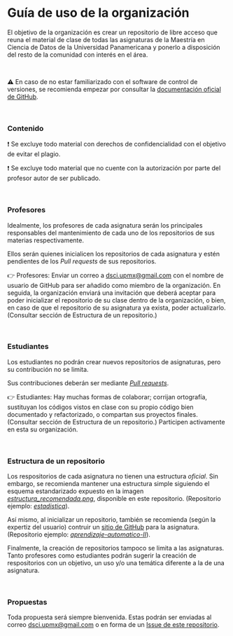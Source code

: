 # Guía de uso de la organización

El objetivo de la organización es crear un repositorio de libre acceso que reuna el material de clase de todas las asignaturas de la Maestría en Ciencia de Datos de la Universidad Panamericana y ponerlo a disposición del resto de la comunidad con interés en el área. 

<br>

:warning: En caso de no estar familiarizado con el software de control de versiones, se recomienda empezar por consultar la [documentación oficial de GitHub](https://docs.github.com/en/github/getting-started-with-github). 

<br>

### Contenido 
:heavy_exclamation_mark: Se excluye todo material con derechos de confidencialidad con el objetivo de evitar el plagio. 

:heavy_exclamation_mark: Se excluye todo material que no cuente con la autorización por parte del profesor autor de ser publicado.  

<br>

### Profesores
Idealmente, los profesores de cada asignatura serán los principales responsables del mantenimiento de cada uno de los repositorios de sus materias respectivamente. 

Ellos serán quienes inicialicen los repositorios de cada asignatura y estén pendientes de los *Pull requests* de sus repositorios.

:point_right: Profesores: Enviar un correo a dsci.upmx@gmail.com con el nombre de usuario de GitHub para ser añadido como miembro de la organización. En seguida, la organización enviará una invitación que deberá aceptar para poder inicializar el repositorio de su clase dentro de la organización, o bien, en caso de que el repositorio de su asignatura ya exista, poder actualizarlo. (Consultar sección de Estructura de un repositorio.) 

<br>

### Estudiantes
Los estudiantes no podrán crear nuevos repositorios de asignaturas, pero su contribución no se limita. 

Sus contribuciones deberán ser mediante [*Pull requests*](https://docs.github.com/en/github/collaborating-with-issues-and-pull-requests/proposing-changes-to-your-work-with-pull-requests). 

:point_right: Estudiantes: Hay muchas formas de colaborar; corrijan ortografía, sustituyan los códigos vistos en clase con su propio código bien documentado y refactorizado, o compartan sus proyectos finales. (Consultar sección de Estructura de un repositorio.) Participen activamente en esta su organización. 

<br>

### Estructura de un repositorio

Los respositorios de cada asignatura no tienen una estructura *oficial*. Sin embargo, se recomienda mantener una estructura simple siguiendo el esquema estandarizado expuesto en la imagen [*estructura_recomendada.png*](https://github.com/MCD-UP/about/blob/master/estructura-de-archivos.png), disponible en este repositorio. (Repositorio ejemplo: [*estadistica*](https://github.com/MCD-UP/estadistica)).

Así mismo, al inicializar un repositorio, también se recomienda (según la expertiz del usuario) contruir un [sitio de GitHub](https://pages.github.com/) para la asignatura. (Repositorio ejemplo: [*aprendizaje-automatico-II*](https://github.com/MCD-UP/aprendizaje-automatico-II)).

Finalmente, la creación de repositorios tampoco se limita a las asignaturas. Tanto profesores como estudiantes podrán sugerir la creación de respositorios con un objetivo, un uso y/o una temática diferente a la de una asignatura. 

<br>

### Propuestas

Toda propuesta será siempre bienvenida. Estas podrán ser enviadas al correo dsci.upmx@gmail.com o en forma de un [Issue de este repositorio](https://github.com/MCD-UP/about/issues). 
